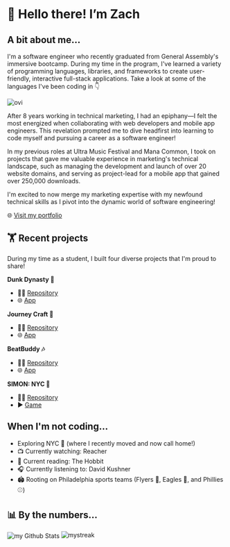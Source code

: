 # 👋 Hello there! I’m Zach

## A bit about me...
I'm a software engineer who recently graduated from General Assembly's immersive bootcamp. During my time in the program, I've learned a variety of programming languages, libraries, and frameworks to create user-friendly, interactive full-stack applications. Take a look at some of the languages I've been coding in 👇

<img src="https://github-readme-stats.vercel.app/api/top-langs?username=zachkurfirst&show_icons=true&locale=en&layout=compact&theme=chartreuse-dark" alt="ovi" />

After 8 years working in technical marketing, I had an epiphany—I felt the most energized when collaborating with web developers and mobile app engineers. This revelation prompted me to dive headfirst into learning to code myself and pursuing a career as a software engineer!

In my previous roles at Ultra Music Festival and Mana Common, I took on projects that gave me valuable experience in marketing's technical landscape, such as managing the development and launch of over 20 website domains, and serving as project-lead for a mobile app that gained over 250,000 downloads.

I'm excited to now merge my marketing expertise with my newfound technical skills as I pivot into the dynamic world of software engineering!

🌐 <a href="https://zachkurfirst.netlify.app/" target="_blank" rel="noreferrer noopener">Visit my portfolio</a>

## 🏋️ Recent projects
During my time as a student, I built four diverse projects that I'm proud to share!

**Dunk Dynasty 🏀**
- 👨‍💻 <a href="https://github.com/zachkurfirst/dunk-dynasty" target="_blank" rel="noreferrer noopener">Repository</a>
- 🌐 <a href="https://dunkdynasty-7001c09430f6.herokuapp.com/" target="_blank" rel="noreferrer noopener">App</a>

**Journey Craft 🧳**
- 👨‍💻 <a href="https://github.com/bsong1124/trip-planner-client" target="_blank" rel="noreferrer noopener">Repository</a>
- 🌐 <a href="https://journeycraft.netlify.app/" target="_blank" rel="noreferrer noopener">App</a>

**BeatBuddy 🎶**
- 👨‍💻 <a href="https://github.com/connorgunter/music-playlist-app" target="_blank" rel="noreferrer noopener">Repository</a>
- 🌐 <a href="https://beatbuddy-7a9e4cc3fd5d.herokuapp.com/" target="_blank" rel="noreferrer noopener">App</a>

**SIMON: NYC 🗽**
- 👨‍💻 <a href="https://github.com/zachkurfirst/project-1-simon-nyc" target="_blank" rel="noreferrer noopener">Repository</a>
- ▶️ <a href="https://zachkurfirst.github.io/project-1-simon-nyc/" target="_blank" rel="noreferrer noopener">Game</a>

## When I'm not coding...
- Exploring NYC 🍎 (where I recently moved and now call home!)
- 📺 Currently watching: Reacher
- 📖 Current reading: The Hobbit
- 🎧 Currently listening to: David Kushner
- 🏟️ Rooting on Philadelphia sports teams (Flyers 🏒, Eagles 🏈, and Phillies ⚾️)

## 📊 By the numbers...
<img align="center" src="https://github-readme-stats.vercel.app/api?username=zachkurfirst&include_all_commits=true&count_private=true&show_icons=true&line_height=20&title_color=2B5BBD&icon_color=1124BB&text_color=A1A1A1&bg_color=0,000000,130F40" alt="my Github Stats"/>

<img src="https://github-readme-streak-stats.herokuapp.com/?user=zachkurfirst&theme=tokyonight" alt="mystreak"/>

<!---
zachkurfirst/zachkurfirst is a ✨ special ✨ repository because its `README.md` (this file) appears on your GitHub profile.
You can click the Preview link to take a look at your changes.
--->
